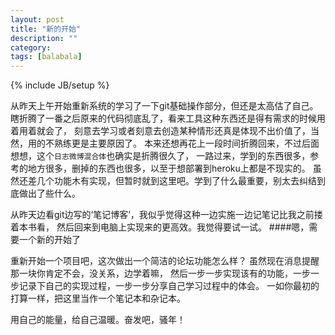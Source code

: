 ```yaml
---
layout: post
title: "新的开始"
description: ""
category: 
tags: [balabala]
---
```

{% include JB/setup %}


从昨天上午开始重新系统的学习了一下git基础操作部分，但还是太高估了自己。
瞎折腾了一番之后原来的代码彻底乱了，看来工具这种东西还是得有需求的时候用着用着就会了，
刻意去学习或者刻意去创造某种情形还真是体现不出价值了，当然，用的不熟练更是主要原因了。
本来还想再花上一段时间折腾回来，不过后面想想，这个`日志微博混合体`也确实是折腾很久了，
一路过来，学到的东西很多，参考的地方很多，删掉的东西也很多，以至于想部署到heroku上都是不现实的。
虽然还差几个功能木有实现，但暂时就到这里吧。学到了什么最重要，别太去纠结到底做出了些什么。

从昨天边看git边写的‘笔记博客’，我似乎觉得这种一边实施一边记笔记比我之前搂着本书看，
然后回来到电脑上实现来的更高效。我觉得要试一试。
####嗯，需要一个新的开始了

重新开始一个项目吧，这次做出一个简洁的论坛功能怎么样？
虽然现在消息提醒那一块你肯定不会，没关系，边学着嘛，
然后一步一步实现该有的功能，一步一步记录下自己的实现过程，一步一步分享自己学习过程中的体会。
一如你最初的打算一样，把这里当作一个笔记本和杂记本。

用自己的能量，给自己温暖。奋发吧，骚年！